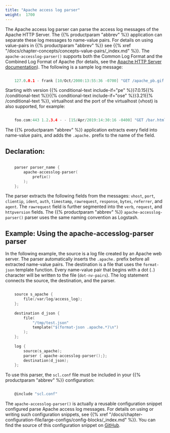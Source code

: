 ```yaml
---
title: "Apache access log parser"
weight:  1700
---
```

<!-- DISCLAIMER: This file is based on the syslog-ng Open Source Edition documentation https://github.com/balabit/syslog-ng-ose-guides/commit/2f4a52ee61d1ea9ad27cb4f3168b95408fddfdf2 and is used under the terms of The syslog-ng Open Source Edition Documentation License. The file has been modified by Axoflow. -->

The Apache access log parser can parse the access log messages of the Apache HTTP Server. The {{% productparam "abbrev" %}} application can separate these log messages to name-value pairs. For details on using value-pairs in {{% productparam "abbrev" %}} see {{% xref "/docs/chapter-concepts/concepts-value-pairs/_index.md" %}}. The `apache-accesslog-parser()` supports both the Common Log Format and the Combined Log Format of Apache (for details, see the [Apache HTTP Server documentation](https://httpd.apache.org/docs/2.4/logs.html#accesslog)). The following is a sample log message:

```c

    127.0.0.1 - frank [10/Oct/2000:13:55:36 -0700] "GET /apache_pb.gif HTTP/1.0" 200 2326

```

Starting with version {{% conditional-text include-if="pe" %}}7.0.15{{% /conditional-text %}}{{% conditional-text include-if="ose" %}}3.21{{% /conditional-text %}}, virtualhost and the port of the virtualhost (vhost) is also supported, for example:

```c

    foo.com:443 1.2.3.4 - - [15/Apr/2019:14:30:16 -0400] "GET /bar.html HTTP/2.0" 500 - "https://foo.com/referer.html" "Mozilla/5.0 ..."

```

The {{% productparam "abbrev" %}} application extracts every field into name-value pairs, and adds the `.apache.` prefix to the name of the field.


## Declaration:

```c

    parser parser_name {
        apache-accesslog-parser(
            prefix()
        );
    };

```


The parser extracts the following fields from the messages: `vhost`, `port`, `clientip`, `ident`, `auth`, `timestamp`, `rawrequest`, `response`, `bytes`, `referrer`, and `agent`. The `rawrequest` field is further segmented into the `verb`, `request`, and `httpversion` fields. The {{% productparam "abbrev" %}} `apache-accesslog-parser()` parser uses the same naming convention as Logstash.


## Example: Using the apache-accesslog-parser parser

In the following example, the source is a log file created by an Apache web server. The parser automatically inserts the `.apache.` prefix before all extracted name-value pairs. The destination is a file that uses the `format-json` template function. Every name-value pair that begins with a dot (`.`) character will be written to the file (`dot-nv-pairs`). The log statement connects the source, the destination, and the parser.

```c

    source s_apache {
        file(/var/log/access_log);
    };
    
    destination d_json {
        file(
            "/tmp/test.json"
            template("$(format-json .apache.*)\n")
        );
    };
    
    log {
        source(s_apache);
        parser { apache-accesslog-parser();};
        destination(d_json);
    };

```


To use this parser, the `scl.conf` file must be included in your {{% productparam "abbrev" %}} configuration:

```c

    @include "scl.conf"

```

The `apache-accesslog-parser()` is actually a reusable configuration snippet configured parse Apache access log messages. For details on using or writing such configuration snippets, see {{% xref "/docs/chapter-configuration-file/large-configs/config-blocks/_index.md" %}}. You can find the source of this configuration snippet on [GitHub](https://github.com/syslog-ng/syslog-ng/blob/master/scl/apache/apache.conf).

